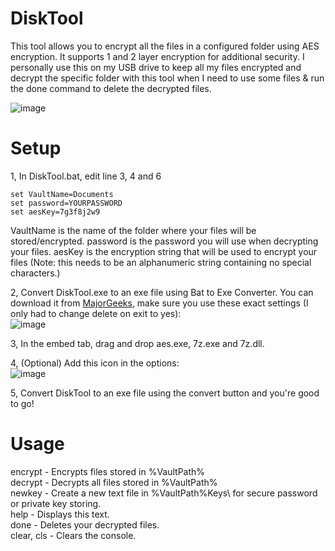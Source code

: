 # DiskTool
This tool allows you to encrypt all the files in a configured folder using AES encryption. It supports 1 and 2 layer encryption for additional security. I personally use this on my USB drive to keep all my files encrypted and decrypt the specific folder with this tool when I need to use some files & run the done command to delete the decrypted files.

![image](https://user-images.githubusercontent.com/37955902/226117989-a8f9ca50-4f14-4cc6-bdf2-d06b912f47a0.png)


# Setup
1, In DiskTool.bat, edit line 3, 4 and 6  
```batch
set VaultName=Documents
set password=YOURPASSWORD
set aesKey=7g3f8j2w9
```
VaultName is the name of the folder where your files will be stored/encrypted.
password is the password you will use when decrypting your files.
aesKey is the encryption string that will be used to encrypt your files (Note: this needs to be an alphanumeric string containing no special characters.)

2, Convert DiskTool.exe to an exe file using Bat to Exe Converter. You can download it from [MajorGeeks](https://www.majorgeeks.com/files/details/bat_to_exe_converter.html), make sure you use these exact settings (I only had to change delete on exit to yes):  
![image](https://user-images.githubusercontent.com/37955902/230525268-35e0db4b-ee72-460d-a086-348743b0a132.png)  
  
3, In the embed tab, drag and drop aes.exe, 7z.exe and 7z.dll.  

4, (Optional) Add this icon in the options:  
![image](https://raw.githubusercontent.com/slezercc/DiskTool/main/icon.ico)

5, Convert DiskTool to an exe file using the convert button and you're good to go!

# Usage
encrypt - Encrypts files stored in %VaultPath%  
decrypt - Decrypts all files stored in %VaultPath%  
newkey - Create a new text file in %VaultPath%Keys\ for secure password or private key storing.  
help - Displays this text.  
done - Deletes your decrypted files.  
clear, cls - Clears the console.  
